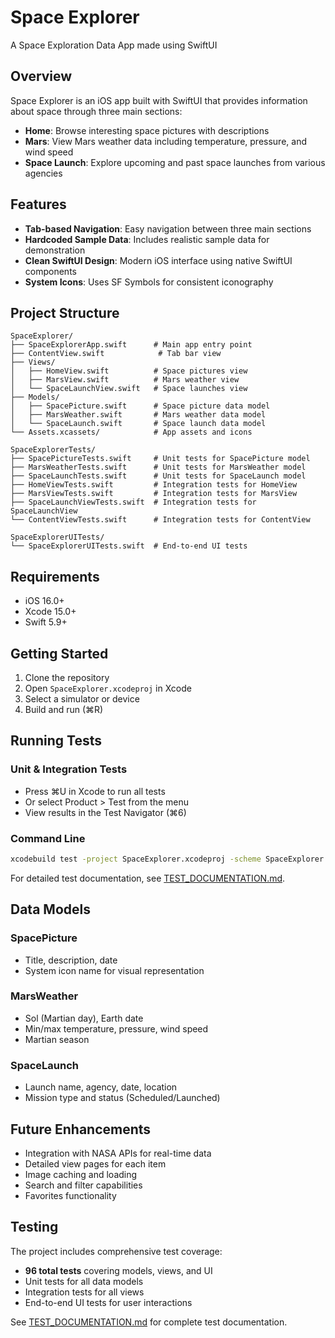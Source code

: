 # Space Explorer

A Space Exploration Data App made using SwiftUI

## Overview

Space Explorer is an iOS app built with SwiftUI that provides information about space through three main sections:
- **Home**: Browse interesting space pictures with descriptions
- **Mars**: View Mars weather data including temperature, pressure, and wind speed
- **Space Launch**: Explore upcoming and past space launches from various agencies

## Features

- **Tab-based Navigation**: Easy navigation between three main sections
- **Hardcoded Sample Data**: Includes realistic sample data for demonstration
- **Clean SwiftUI Design**: Modern iOS interface using native SwiftUI components
- **System Icons**: Uses SF Symbols for consistent iconography

## Project Structure

```
SpaceExplorer/
├── SpaceExplorerApp.swift      # Main app entry point
├── ContentView.swift            # Tab bar view
├── Views/
│   ├── HomeView.swift          # Space pictures view
│   ├── MarsView.swift          # Mars weather view
│   └── SpaceLaunchView.swift   # Space launches view
├── Models/
│   ├── SpacePicture.swift      # Space picture data model
│   ├── MarsWeather.swift       # Mars weather data model
│   └── SpaceLaunch.swift       # Space launch data model
└── Assets.xcassets/            # App assets and icons

SpaceExplorerTests/
├── SpacePictureTests.swift     # Unit tests for SpacePicture model
├── MarsWeatherTests.swift      # Unit tests for MarsWeather model
├── SpaceLaunchTests.swift      # Unit tests for SpaceLaunch model
├── HomeViewTests.swift         # Integration tests for HomeView
├── MarsViewTests.swift         # Integration tests for MarsView
├── SpaceLaunchViewTests.swift  # Integration tests for SpaceLaunchView
└── ContentViewTests.swift      # Integration tests for ContentView

SpaceExplorerUITests/
└── SpaceExplorerUITests.swift  # End-to-end UI tests
```

## Requirements

- iOS 16.0+
- Xcode 15.0+
- Swift 5.9+

## Getting Started

1. Clone the repository
2. Open `SpaceExplorer.xcodeproj` in Xcode
3. Select a simulator or device
4. Build and run (⌘R)

## Running Tests

### Unit & Integration Tests
- Press ⌘U in Xcode to run all tests
- Or select Product > Test from the menu
- View results in the Test Navigator (⌘6)

### Command Line
```bash
xcodebuild test -project SpaceExplorer.xcodeproj -scheme SpaceExplorer -destination 'platform=iOS Simulator,name=iPhone 15'
```

For detailed test documentation, see [TEST_DOCUMENTATION.md](TEST_DOCUMENTATION.md).

## Data Models

### SpacePicture
- Title, description, date
- System icon name for visual representation

### MarsWeather
- Sol (Martian day), Earth date
- Min/max temperature, pressure, wind speed
- Martian season

### SpaceLaunch
- Launch name, agency, date, location
- Mission type and status (Scheduled/Launched)

## Future Enhancements

- Integration with NASA APIs for real-time data
- Detailed view pages for each item
- Image caching and loading
- Search and filter capabilities
- Favorites functionality

## Testing

The project includes comprehensive test coverage:
- **96 total tests** covering models, views, and UI
- Unit tests for all data models
- Integration tests for all views
- End-to-end UI tests for user interactions

See [TEST_DOCUMENTATION.md](TEST_DOCUMENTATION.md) for complete test documentation.
